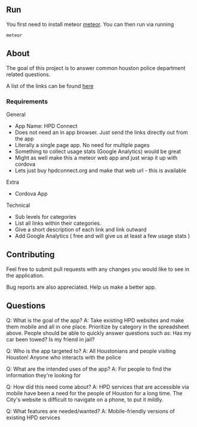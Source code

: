 ## Run
You first need to install meteor [meteor](http://meteor.com).  You can then run via running

    meteor

## About

The goal of this project is to answer common houston police department related questions.

A list of the links can be found [here](https://docs.google.com/spreadsheets/d/1T5xjGkjgZAwXSu1oZDDW2Stu3Fo9Rt8beM0ACGBYXl0/edit#gid=0)

### Requirements
General

- App Name: HPD Connect
- Does not need an in app browser. Just send the links directly out from the app
- Literally a single page app. No need for multiple pages
- Something to collect usage stats (Google Analytics) would be great
- Might as well make this a meteor web app and just wrap it up with cordova
- Lets just buy hpdconnect.org and make that web url - this is available

Extra

- Cordova App

Technical

- Sub levels for categories
- List all links within their categories.
- Give a short description of each link and link outward
- Add Google Analytics ( free and will give us at least a few usage stats )

## Contributing

Feel free to submit pull requests with any changes you would like to see in the application.

Bug reports are also appreciated.  Help us make a better app.


## Questions
Q: What is the goal of the app?
A: Take existing HPD websites and make them mobile and all in one place. Prioritize by category in the spreadsheet above. People should be able to quickly answer questions such as:
Has my car been towed?
Is my friend in jail?

Q: Who is the app targeted to?
A: All Houstonians and people visiting Houston! Anyone who interacts with the police

Q: What are the intended uses of the app?
A: For people to find the information they're looking for

Q: How did this need come about?
A: HPD services that are accessible via mobile have been a need for the people of Houston for a long time. The City's website is difficult to navigate on a phone, to put it mildly.

Q: What features are needed/wanted?
A: Mobile-friendly versions of existing HPD services